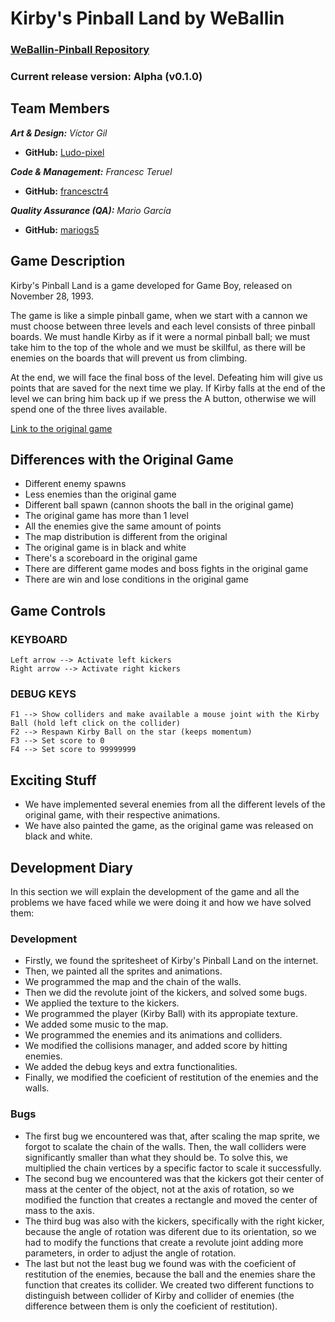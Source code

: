 # Kirby's Pinball Land by WeBallin

### [WeBallin-Pinball Repository](https://github.com/francesctr4/WeBallin-Pinball)

### Current release version: Alpha (v0.1.0)

## Team Members

_**Art & Design:** Víctor Gil_
* **GitHub:** [Ludo-pixel](https://github.com/Ludo-pixel)

_**Code & Management:** Francesc Teruel_
* **GitHub:** [francesctr4](https://github.com/francesctr4)

_**Quality Assurance (QA):** Mario García_
* **GitHub:** [mariogs5](https://github.com/mariogs5)

## Game Description

Kirby's Pinball Land is a game developed for Game Boy, released on November 28, 1993.

The game is like a simple pinball game, when we start with a cannon we must choose between three levels and each level consists of three pinball boards. We must handle Kirby as if it were a normal pinball ball; we must take him to the top of the whole and we must be skillful, as there will be enemies on the boards that will prevent us from climbing.

At the end, we will face the final boss of the level. Defeating him will give us points that are saved for the next time we play. If Kirby falls at the end of the level we can bring him back up if we press the A button, otherwise we will spend one of the three lives available.

[Link to the original game](https://youtu.be/zwrw-k74TOU)

## Differences with the Original Game

- Different enemy spawns
- Less enemies than the original game
- Different ball spawn (cannon shoots the ball in the original game)
- The original game has more than 1 level
- All the enemies give the same amount of points
- The map distribution is different from the original
- The original game is in black and white
- There's a scoreboard in the original game
- There are different game modes and boss fights in the original game
- There are win and lose conditions in the original game

## Game Controls

### KEYBOARD ###
	
	Left arrow --> Activate left kickers
	Right arrow --> Activate right kickers
	
### DEBUG KEYS ###

	F1 --> Show colliders and make available a mouse joint with the Kirby Ball (hold left click on the collider)
	F2 --> Respawn Kirby Ball on the star (keeps momentum)
	F3 --> Set score to 0
	F4 --> Set score to 99999999
	
## Exciting Stuff

- We have implemented several enemies from all the different levels of the original game, with their respective animations.
- We have also painted the game, as the original game was released on black and white.

## Development Diary

In this section we will explain the development of the game and all the problems we have faced while we were doing it and how we have solved them:

### Development

- Firstly, we found the spritesheet of Kirby's Pinball Land on the internet.
- Then, we painted all the sprites and animations.
- We programmed the map and the chain of the walls.
- Then we did the revolute joint of the kickers, and solved some bugs.
- We applied the texture to the kickers.
- We programmed the player (Kirby Ball) with its appropiate texture.
- We added some music to the map.
- We programmed the enemies and its animations and colliders.
- We modified the collisions manager, and added score by hitting enemies.
- We added the debug keys and extra functionalities.
- Finally, we modified the coeficient of restitution of the enemies and the walls.

### Bugs

- The first bug we encountered was that, after scaling the map sprite, we forgot to scalate the chain of the walls. Then, the wall colliders were significantly smaller than what they should be. To solve this, we multiplied the chain vertices by a specific factor to scale it successfully.
- The second bug we encountered was that the kickers got their center of mass at the center of the object, not at the axis of rotation, so we modified the function that creates a rectangle and moved the center of mass to the axis.
- The third bug was also with the kickers, specifically with the right kicker, because the angle of rotation was diferent due to its orientation, so we had to modify the functions that create a revolute joint adding more parameters, in order to adjust the angle of rotation.
- The last but not the least bug we found was with the coeficient of restitution of the enemies, because the ball and the enemies share the function that creates its collider. We created two different functions to distinguish between collider of Kirby and collider of enemies (the difference between them is only the coeficient of restitution).
